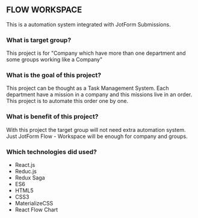 ## FLOW WORKSPACE 

This is a automation system integrated with JotForm Submissions.

### What is target group?

This project is for "Company which have more than one department and some groups working like a Company"

### What is the goal of this project?

This project can be thought as a Task Management System. Each department have a mission in a company and this missions live in an order. This project is to automate this order one by one.

### What is benefit of this project?

With this project the target group will not need extra automation system. Just JotForm Flow - Workspace will be enough for company and groups.

### Which technologies did used?

  * React.js
  * Reduc.js
  * Redux Saga
  * ES6 
  * HTML5
  * CSS3
  * MaterializeCSS
  * React Flow Chart
